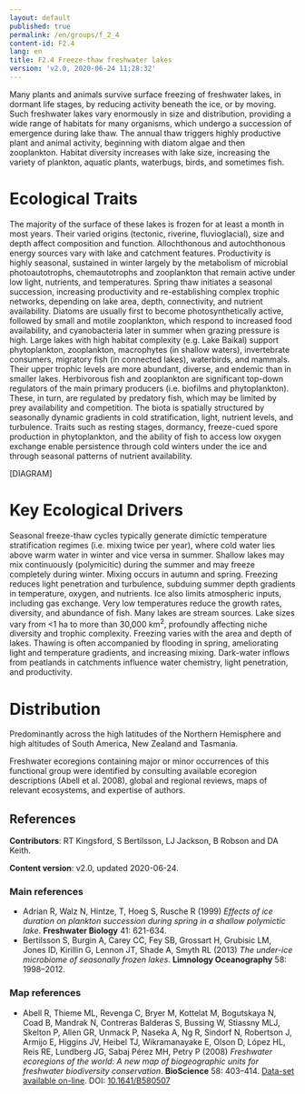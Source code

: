 ```yaml
---
layout: default
published: true
permalink: /en/groups/f_2_4
content-id: F2.4
lang: en
title: F2.4 Freeze-thaw freshwater lakes
version: 'v2.0, 2020-06-24 11:28:32'
---
```


Many plants and animals survive surface freezing of freshwater lakes, in dormant life stages, by reducing activity beneath the ice, or by moving. Such freshwater lakes vary enormously in size and distribution, providing a wide range of habitats for many organisms, which undergo a succession of emergence during lake thaw. The annual thaw triggers highly productive plant and animal activity, beginning with diatom algae and then zooplankton. Habitat diversity increases with lake size, increasing the variety of plankton, aquatic plants, waterbugs, birds, and sometimes fish.

# Ecological Traits
 
The majority of the surface of these lakes is frozen for at least a month in most years. Their varied origins (tectonic, riverine, fluvioglacial), size and depth affect composition and function. Allochthonous and autochthonous energy sources vary with lake and catchment features. Productivity is highly seasonal, sustained in winter largely by the metabolism of microbial photoautotrophs, chemautotrophs and zooplankton that remain active under low light, nutrients, and temperatures. Spring thaw initiates a seasonal succession, increasing productivity and re-establishing complex trophic networks, depending on lake area, depth, connectivity, and nutrient availability. Diatoms are usually first to become photosynthetically active, followed by small and motile zooplankton, which respond to increased food availability, and cyanobacteria later in summer when grazing pressure is high. Large lakes with high habitat complexity (e.g. Lake Baikal) support phytoplankton, zooplankton, macrophytes (in shallow waters), invertebrate consumers, migratory fish (in connected lakes), waterbirds, and mammals. Their upper trophic levels are more abundant, diverse, and endemic than in smaller lakes. Herbivorous fish and zooplankton are significant top-down regulators of the main primary producers (i.e. biofilms and phytoplankton). These, in turn, are regulated by predatory fish, which may be limited by prey availability and competition. The biota is spatially structured by seasonally dynamic gradients in cold stratification, light, nutrient levels, and turbulence. Traits such as resting stages, dormancy, freeze-cued spore production in phytoplankton, and the ability of fish to access low oxygen exchange enable persistence through cold winters under the ice and through seasonal patterns of nutrient availability.
 
[DIAGRAM]

# Key Ecological Drivers
 
Seasonal freeze-thaw cycles typically generate dimictic temperature stratification regimes (i.e. mixing twice per year), where cold water lies above warm water in winter and vice versa in summer. Shallow lakes may mix continuously (polymicitic) during the summer and may freeze completely during winter. Mixing occurs in autumn and spring. Freezing reduces light penetration and turbulence, subduing summer depth gradients in temperature, oxygen, and nutrients. Ice also limits atmospheric inputs, including gas exchange. Very low temperatures reduce the growth rates, diversity, and abundance of fish. Many lakes are stream sources. Lake sizes vary from <1 ha to more than 30,000 km<sup>2</sup>, profoundly affecting niche diversity and trophic complexity. Freezing varies with the area and depth of lakes. Thawing is often accompanied by flooding in spring, ameliorating light and temperature gradients, and increasing mixing. Dark-water inflows from peatlands in catchments influence water chemistry, light penetration, and productivity.
 
# Distribution
 
Predominantly across the high latitudes of the Northern Hemisphere and high altitudes of South America, New Zealand and Tasmania.

Freshwater ecoregions containing major or minor occurrences of this functional group were identified by consulting available ecoregion descriptions (Abell et al. 2008), global and regional reviews, maps of relevant ecosystems, and expertise of authors.

## References

**Contributors**: RT Kingsford, S Bertilsson, LJ Jackson, B Robson and DA Keith.

**Content version**: v2.0, updated 2020-06-24.

### Main references
* Adrian R, Walz N, Hintze, T, Hoeg S, Rusche R  (1999) *Effects of ice duration on plankton succession during spring in a shallow polymictic lake*. **Freshwater Biology**  41: 621-634.
* Bertilsson S, Burgin A, Carey CC, Fey SB, Grossart H, Grubisic LM, Jones ID, Kirillin G, Lennon JT, Shade A, Smyth RL  (2013) *The under-ice microbiome of seasonally frozen lakes*. **Limnology Oceanography** 58: 1998–2012.

### Map references
* Abell R, Thieme ML, Revenga C, Bryer M, Kottelat M, Bogutskaya N, Coad B, Mandrak N, Contreras Balderas S, Bussing W, Stiassny MLJ, Skelton P, Allen GR, Unmack P, Naseka A, Ng R, Sindorf N, Robertson J, Armijo E, Higgins JV, Heibel TJ, Wikramanayake E, Olson D, López HL, Reis RE, Lundberg JG, Sabaj Pérez MH, Petry P  (2008) *Freshwater ecoregions of the world: A new map of biogeographic units for freshwater biodiversity conservation*. **BioScience** 58: 403–414. [Data-set available on-line](http://www.feow.org). DOI: [10.1641/B580507](http://doi.org/10.1641/B580507)
